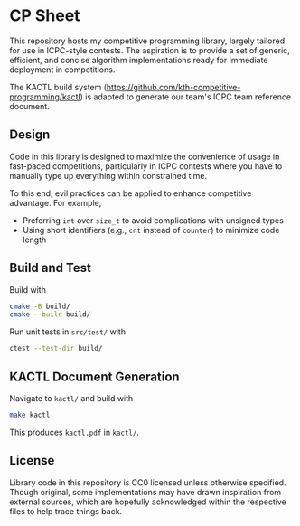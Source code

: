 # CP Sheet

This repository hosts my competitive programming library,
largely tailored for use in ICPC-style contests.
The aspiration is to provide a set of generic, efficient, and concise
algorithm implementations ready for immediate deployment in competitions.

The KACTL build system
(https://github.com/kth-competitive-programming/kactl)
is adapted to generate our team's ICPC team reference document.

## Design

Code in this library is designed to maximize
the convenience of usage in fast-paced competitions,
particularly in ICPC contests where you have to
manually type up everything within constrained time.

To this end, evil practices can be applied
to enhance competitive advantage. For example,

- Preferring `int` over `size_t` to avoid complications with unsigned types
- Using short identifiers (e.g., `cnt` instead of `counter`) to minimize code length

## Build and Test

Build with

```sh
cmake -B build/
cmake --build build/
```

Run unit tests in `src/test/` with

```sh
ctest --test-dir build/
```

## KACTL Document Generation

Navigate to `kactl/` and build with

```sh
make kactl
```

This produces `kactl.pdf` in `kactl/`.

## License

Library code in this repository is CC0 licensed unless otherwise specified.
Though original, some implementations may have drawn inspiration from external sources,
which are hopefully acknowledged within the respective files to help trace things back. 